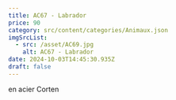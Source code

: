 ```yaml
---
title: AC67 - Labrador
price: 90
category: src/content/categories/Animaux.json
imgSrcList:
  - src: /asset/AC69.jpg
    alt: AC67 - Labrador
date: 2024-10-03T14:45:30.935Z
draft: false
---
```


en acier Corten
